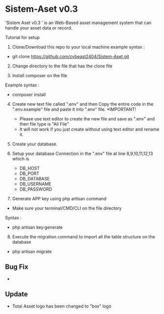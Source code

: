 # Sistem-Aset v0.3
'Sistem Aset v0.3 ' is an Web-Based asset management system that can handle your asset data or record. 

Tutorial for setup 
1. Clone/Download this repo to your local machine
example syntax :
- git clone https://github.com/cybeast2404/Sistem-Aset.git <filename>

2. Change directory to the file that has the clone file

3. Install composer on the file

Example syntax :
- composer install

4. Create new text file called ".env" and then
   Copy the entire code in the ".env.example" file
   and paste it into ".env" file. 
   *IMPORTANT!
   - Please use text editor to create the new file and save as ".env" and then file type is "All File"
   - It will not work if you just create without using text editor and rename it.

5. Create your database.
   
6. Setup your database Connection in the ".env" file
   at line 8,9,10,11,12,13 which is
   - DB_HOST  
   - DB_PORT
   - DB_DATABASE
   - DB_USERNAME
   - DB_PASSWORD
   
 7. Generate APP key using php artisan command 
 - Make sure your terminal/CMD/CLI on the file directory  
 
 Syntax :
 - php artisan key:generate
 
 8. Execute the migration command to import all the table structure on the database
 - php artisan migrate
  

Bug Fix
--------
-
Update
-----------
- Total Asset logo has been changed to "box" logo


